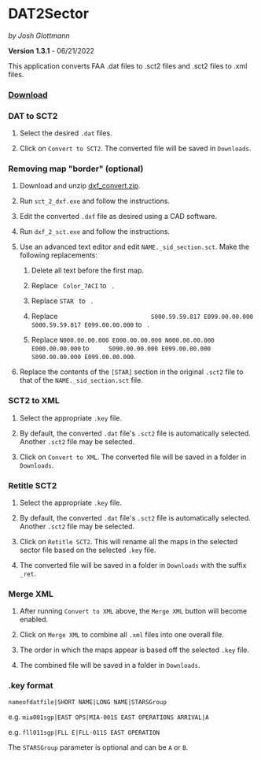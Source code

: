 # DAT2Sector
_by Josh Glottmann_

**Version 1.3.1** - 06/21/2022

This application converts FAA .dat files to .sct2 files and .sct2 files to .xml files.
  
 ### __[Download](https://github.com/glott/DAT2Sector/blob/master/DAT2Sector.jar?raw=true)__
 
 ### DAT to SCT2
 
 1) Select the desired `.dat` files.
 
 2) Click on `Convert to SCT2`. The converted file will be saved in `Downloads`.
 
 ### Removing map "border" (optional)
 
 1) Download and unzip [dxf_convert.zip](http://nav.vatsim-germany.org/files/library/public/dxf_convert.zip).
 
 2) Run `sct_2_dxf.exe` and follow the instructions.
 
 3) Edit the converted `.dxf` file as desired using a CAD software.
 
 4) Run `dxf_2_sct.exe` and follow the instructions.
 
 5) Use an advanced text editor and edit `NAME._sid_section.sct`. Make the following replacements: 
 
     1) Delete all text before the first map.
     
     2) Replace ` Color_7ACI` to ` `.
     
     3) Replace `STAR ` to ` `.
     
     4) Replace `                          S000.59.59.817 E099.00.00.000 S000.59.59.817 E099.00.00.000` to ` `.
     
     5) Replace `N000.00.00.000 E000.00.00.000 N000.00.00.000 E000.00.00.000` to ``     S090.00.00.000 E099.00.00.000 S090.00.00.000 E099.00.00.000``.
 
 
 6) Replace the contents of the `[STAR]` section in the original `.sct2` file to that of the `NAME._sid_section.sct` file.
  
 ### SCT2 to XML
 
 1) Select the appropriate `.key` file.
 
 2) By default, the converted `.dat` file's `.sct2` file is automatically selected. Another `.sct2` file may be selected. 
 
 3) Click on `Convert to XML`. The converted file will be saved in a folder in `Downloads`.

### Retitle SCT2

1) Select the appropriate `.key` file.

2) By default, the converted `.dat` file's `.sct2` file is automatically selected. Another `.sct2` file may be selected.
 
3) Click on `Retitle SCT2`. This will rename all the maps in the selected sector file based on the selected `.key` file.

4) The converted file will be saved in a folder in `Downloads` with the suffix `_ret`.
   
### Merge XML

1) After running `Convert to XML` above, the `Merge XML` button will become enabled.

2) Click on `Merge XML` to combine all `.xml` files into one overall file. 

3) The order in which the maps appear is based off the selected `.key` file.

4) The combined file will be saved in a folder in `Downloads`.

 ### .key format
 
 ``nameofdatfile|SHORT NAME|LONG NAME|STARSGroup``
 
 e.g. ``mia001sgp|EAST OPS|MIA-001S EAST OPERATIONS ARRIVAL|A``

 e.g. ``fll011sgp|FLL E|FLL-011S EAST OPERATION``
 
The `STARSGroup` parameter is optional and can be `A` or `B`.